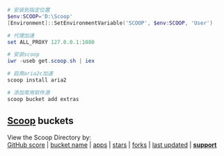 ```powershell
# 安装到指定位置
$env:SCOOP='D:\Scoop'
[Environment]::SetEnvironmentVariable('SCOOP', $env:SCOOP, 'User')

# 代理加速
set ALL_PROXY 127.0.0.1:1080

# 安装scoop
iwr -useb get.scoop.sh | iex

# 启用aria2c加速
scoop install aria2

# 添加常用软件源
scoop bucket add extras
```

## [Scoop](https://scoop.sh/) buckets
View the Scoop Directory by:  
[GitHub score](https://github.com/rasa/scoop-directory/blob/master/by-score.md)
| [bucket name](https://github.com/rasa/scoop-directory/blob/master/by-bucket.md)
| [apps](https://github.com/rasa/scoop-directory/blob/master/by-apps.md)
| [stars](https://github.com/rasa/scoop-directory/blob/master/by-stars.md)
| [forks](https://github.com/rasa/scoop-directory/blob/master/by-forks.md)
| [last updated](https://github.com/rasa/scoop-directory/blob/master/by-date-updated.md)
| **[support](bucket.md)**
